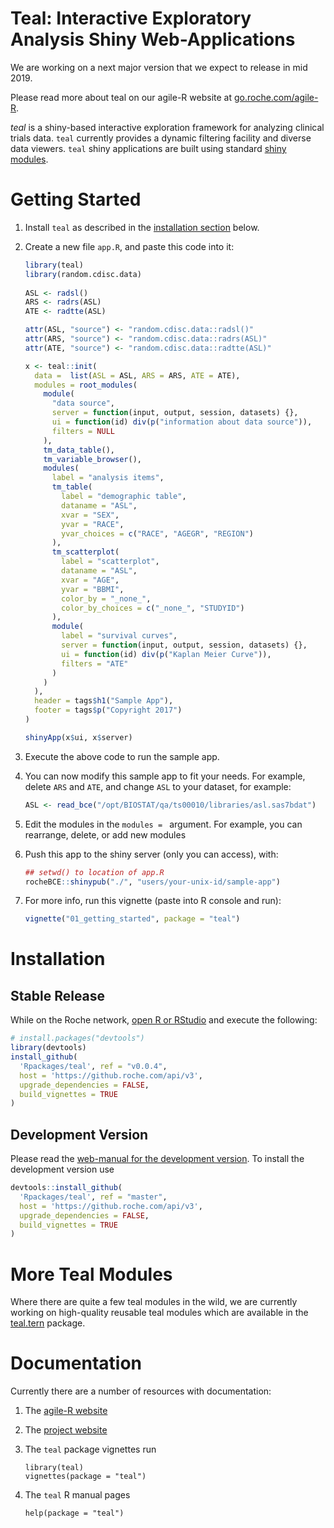 
# Teal: Interactive Exploratory Analysis Shiny Web-Applications

We are working on a next major version that we expect to release in mid 2019.

Please read more about teal on our agile-R website at [go.roche.com/agile-R](http://go.roche.com/agile-R).

*teal* is a shiny-based interactive exploration framework for analyzing clinical
trials data. `teal` currently provides a dynamic filtering facility and diverse
data viewers. `teal` shiny applications are built using standard [shiny
modules](https://shiny.rstudio.com/articles/modules.html).

# Getting Started

1. Install `teal` as described in the [installation section](#installation) below.
1. Create a new file `app.R`, and paste this code into it:

	```r
	library(teal)
	library(random.cdisc.data)
		
	ASL <- radsl()
	ARS <- radrs(ASL)
	ATE <- radtte(ASL)
	
	attr(ASL, "source") <- "random.cdisc.data::radsl()"
	attr(ARS, "source") <- "random.cdisc.data::radrs(ASL)"
	attr(ATE, "source") <- "random.cdisc.data::radtte(ASL)"
	
	x <- teal::init(
	  data =  list(ASL = ASL, ARS = ARS, ATE = ATE),
	  modules = root_modules(
	    module(
	      "data source",
	      server = function(input, output, session, datasets) {},
	      ui = function(id) div(p("information about data source")),
	      filters = NULL
	    ),
	    tm_data_table(),
	    tm_variable_browser(),
	    modules(
	      label = "analysis items",
	      tm_table(
	        label = "demographic table",
	        dataname = "ASL",
	        xvar = "SEX",
	        yvar = "RACE",
	        yvar_choices = c("RACE", "AGEGR", "REGION")
	      ),
	      tm_scatterplot(
	        label = "scatterplot",
	        dataname = "ASL",
	        xvar = "AGE",
	        yvar = "BBMI",
	        color_by = "_none_",
	        color_by_choices = c("_none_", "STUDYID")
	      ),
	      module(
	        label = "survival curves",
	        server = function(input, output, session, datasets) {},
	        ui = function(id) div(p("Kaplan Meier Curve")),
	        filters = "ATE"
	      )
	    )
	  ),
	  header = tags$h1("Sample App"),
	  footer = tags$p("Copyright 2017")
	)
	
	shinyApp(x$ui, x$server)
	```
	
1. Execute the above code to run the sample app.
1. You can now modify this sample app to fit your needs. For example, delete
   `ARS` and `ATE`, and change `ASL` to your dataset, for example:

	```r
	ASL <- read_bce("/opt/BIOSTAT/qa/ts00010/libraries/asl.sas7bdat")
	```
   
1. Edit the modules in the `modules = ` argument. For example, you can
   rearrange, delete, or add new modules
1. Push this app to the shiny server (only you can access), with:

	```r
	## setwd() to location of app.R
	rocheBCE::shinypub("./", "users/your-unix-id/sample-app")
	```

1. For  more info, run this vignette (paste into R console and run):

	```r
	vignette("01_getting_started", package = "teal")
	```
    
    
# Installation 

## Stable Release

While on the Roche network, [open R or RStudio](https://r.roche.com) and execute
the following:

```r
# install.packages("devtools")
library(devtools)
install_github(
  'Rpackages/teal', ref = "v0.0.4",
  host = 'https://github.roche.com/api/v3',
  upgrade_dependencies = FALSE,
  build_vignettes = TRUE
)
```

## Development Version

Please read the [web-manual for the development version](https://pages.github.roche.com/Rpackages/teal/dev/). To install the development version use 

```r
devtools::install_github(
  'Rpackages/teal', ref = "master",
  host = 'https://github.roche.com/api/v3',
  upgrade_dependencies = FALSE,
  build_vignettes = TRUE
)
```

# More Teal Modules

Where there are quite a few teal modules in the wild, we are currently working
on high-quality reusable teal modules which are available in the
[teal.tern](https://pages.github.roche.com/Rpackages/teal.tern)
package.

# Documentation

Currently there are a number of resources with documentation:

1. The [agile-R website](http://go.roche.com/agile-R)

1. The [project website](https://pages.github.roche.com/Rpackages/teal/)

1. The `teal` package vignettes run

    ```
    library(teal)
    vignettes(package = "teal")
    ```

1. The `teal` R manual pages

    ```
    help(package = "teal")
    ```
